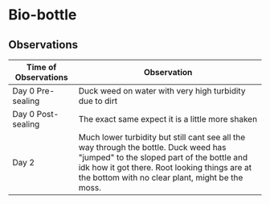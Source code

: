 # Bio-bottle
## Observations
| Time of Observations | Observation |
| -- | -- | 
| Day 0 Pre-sealing | Duck weed on water with very high turbidity due to dirt |
| Day 0 Post-sealing | The exact same expect it is a little more shaken |
| Day 2 | Much lower turbidity but still cant see all the way through the bottle. Duck weed has "jumped" to the sloped part of the bottle and idk how it got there. Root looking things are at the bottom with no clear plant, might be the moss. |

